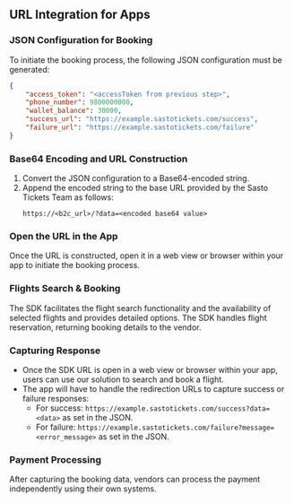 ## URL Integration for Apps

### JSON Configuration for Booking
To initiate the booking process, the following JSON configuration must be generated:
```json
{
    "access_token": "<accessToken from previous step>",
    "phone_number": 9800000000,
    "wallet_balance": 30000,
    "success_url": "https://example.sastotickets.com/success",
    "failure_url": "https://example.sastotickets.com/failure"
}
```

### Base64 Encoding and URL Construction
1. Convert the JSON configuration to a Base64-encoded string.
2. Append the encoded string to the base URL provided by the Sasto Tickets Team as follows:
   ```
   https://<b2c_url>/?data=<encoded base64 value>
   ```

### Open the URL in the App
Once the URL is constructed, open it in a web view or browser within your app to initiate the booking process.

### Flights Search & Booking
The SDK facilitates the flight search functionality and the availability of selected flights and provides detailed options. The SDK handles flight reservation, returning booking details to the vendor.

### Capturing Response
- Once the SDK URL is open in a web view or browser within your app, users can use our solution to search and book a flight.
- The app will have to handle the redirection URLs to capture success or failure responses:
  - For success: `https://example.sastotickets.com/success?data=<data>` as set in the JSON.
  - For failure: `https://example.sastotickets.com/failure?message=<error_message>` as set in the JSON.

### Payment Processing
After capturing the booking data, vendors can process the payment independently using their own systems.

